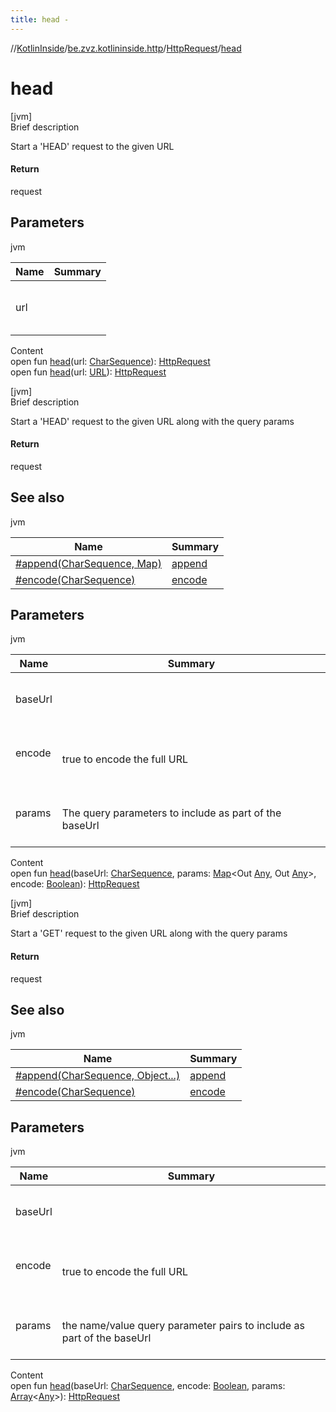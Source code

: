 ```yaml
---
title: head -
---
```

//[KotlinInside](../../index.md)/[be.zvz.kotlininside.http](../index.md)/[HttpRequest](index.md)/[head](head.md)



# head  
[jvm]  
Brief description  


Start a 'HEAD' request to the given URL



#### Return  


request



## Parameters  
  
jvm  
  
|  Name|  Summary| 
|---|---|
| url| <br><br><br><br>
  
  
Content  
open fun [head](head.md)(url: [CharSequence](https://docs.oracle.com/javase/7/docs/api/java/lang/CharSequence.html)): [HttpRequest](index.md)  
open fun [head](head.md)(url: [URL](https://docs.oracle.com/javase/7/docs/api/java/net/URL.html)): [HttpRequest](index.md)  


[jvm]  
Brief description  


Start a 'HEAD' request to the given URL along with the query params



#### Return  


request



## See also  
  
jvm  
  
|  Name|  Summary| 
|---|---|
| [#append(CharSequence, Map)](append.md)| [append](append.md)
| [#encode(CharSequence)](encode.md)| [encode](encode.md)
  


## Parameters  
  
jvm  
  
|  Name|  Summary| 
|---|---|
| baseUrl| <br><br><br><br>
| encode| <br><br>true to encode the full URL<br><br>
| params| <br><br>The query parameters to include as part of the baseUrl<br><br>
  
  
Content  
open fun [head](head.md)(baseUrl: [CharSequence](https://docs.oracle.com/javase/7/docs/api/java/lang/CharSequence.html), params: [Map](https://docs.oracle.com/javase/7/docs/api/java/util/Map.html)<Out [Any](https://kotlinlang.org/api/latest/jvm/stdlib/kotlin/-any/index.html), Out [Any](https://kotlinlang.org/api/latest/jvm/stdlib/kotlin/-any/index.html)>, encode: [Boolean](https://kotlinlang.org/api/latest/jvm/stdlib/kotlin/-boolean/index.html)): [HttpRequest](index.md)  


[jvm]  
Brief description  


Start a 'GET' request to the given URL along with the query params



#### Return  


request



## See also  
  
jvm  
  
|  Name|  Summary| 
|---|---|
| [#append(CharSequence, Object...)](append.md)| [append](append.md)
| [#encode(CharSequence)](encode.md)| [encode](encode.md)
  


## Parameters  
  
jvm  
  
|  Name|  Summary| 
|---|---|
| baseUrl| <br><br><br><br>
| encode| <br><br>true to encode the full URL<br><br>
| params| <br><br>the name/value query parameter pairs to include as part of the baseUrl<br><br>
  
  
Content  
open fun [head](head.md)(baseUrl: [CharSequence](https://docs.oracle.com/javase/7/docs/api/java/lang/CharSequence.html), encode: [Boolean](https://kotlinlang.org/api/latest/jvm/stdlib/kotlin/-boolean/index.html), params: [Array](https://kotlinlang.org/api/latest/jvm/stdlib/kotlin/-array/index.html)<[Any](https://kotlinlang.org/api/latest/jvm/stdlib/kotlin/-any/index.html)>): [HttpRequest](index.md)  



